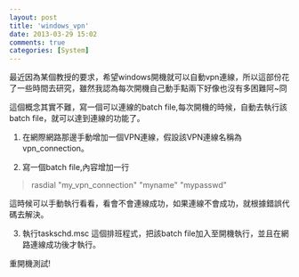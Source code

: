 ```yaml
---
layout: post
title: 'windows_vpn'
date: 2013-03-29 15:02
comments: true
categories: [System]
---
```


最近因為某個教授的要求，希望windows開機就可以自動vpn連線，所以這部份花了一些時間去研究，雖然我認為每次開機自己動手點兩下好像也沒有多困難阿~冏
<!--more-->

這個概念其實不難，寫一個可以連線的batch file,每次開機的時候，自動去執行該batch file，就可以達到連線的功能了。

1. 在網際網路那邊手動增加一個VPN連線，假設該VPN連線名稱為 vpn_connection。

2. 寫一個batch file,內容增加一行

>rasdial "my_vpn_connection" "myname"  "mypasswd"

這時候可以手動執行看看，看會不會連線成功，如果連線不會成功，就根據錯誤代碼去解決。

3. 執行taskschd.msc 這個排班程式，把該batch file加入至開機執行，並且在網路連線成功後才執行。

重開機測試!